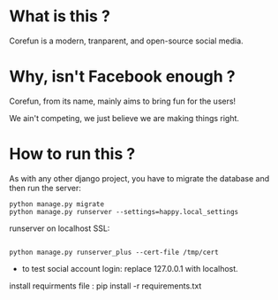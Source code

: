 # What is this ?
Corefun is a modern, tranparent, and open-source social media.

# Why, isn't Facebook enough ?
Corefun, from its name, mainly aims to bring fun for the users!

We ain't competing, we just believe we are making things right.

# How to run this ?

As with any other django project, you have to migrate the database and then run the server:

```
python manage.py migrate
python manage.py runserver --settings=happy.local_settings

```
runserver on localhost SSL:

```

python manage.py runserver_plus --cert-file /tmp/cert

```
* to test social account login: replace 127.0.0.1 with localhost.

install requirments file : pip install -r requirements.txt


